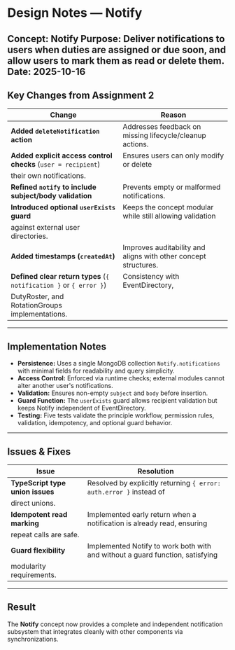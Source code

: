 # Design Notes — Notify
**Concept:** Notify
**Purpose:** Deliver notifications to users when duties are assigned or due soon, and allow users to
mark them as read or delete them.
**Date:** 2025-10-16
---
## Key Changes from Assignment 2
| Change | Reason |
|--------|---------|
| **Added `deleteNotification` action** | Addresses feedback on missing lifecycle/cleanup actions. |
| **Added explicit access control checks** (`user = recipient`) | Ensures users can only modify or delete
their own notifications. |
| **Refined `notify` to include subject/body validation** | Prevents empty or malformed notifications. |
| **Introduced optional `userExists` guard** | Keeps the concept modular while still allowing validation
against external user directories. |
| **Added timestamps (`createdAt`)** | Improves auditability and aligns with other concept structures. |
| **Defined clear return types** (`{ notification }` or `{ error }`) | Consistency with EventDirectory,
DutyRoster, and RotationGroups implementations. |
---
## Implementation Notes
- **Persistence:** Uses a single MongoDB collection `Notify.notifications` with minimal fields for
readability and query simplicity.
- **Access Control:** Enforced via runtime checks; external modules cannot alter another user's
notifications.
- **Validation:** Ensures non-empty `subject` and `body` before insertion.
- **Guard Function:** The `userExists` guard allows recipient validation but keeps Notify independent of
EventDirectory.
- **Testing:** Five tests validate the principle workflow, permission rules, validation, idempotency, and
optional guard behavior.
---
## Issues & Fixes
| Issue | Resolution |
|-------|-------------|
| **TypeScript type union issues** | Resolved by explicitly returning `{ error: auth.error }` instead of
direct unions. |
| **Idempotent read marking** | Implemented early return when a notification is already read, ensuring
repeat calls are safe. |
| **Guard flexibility** | Implemented Notify to work both with and without a guard function, satisfying
modularity requirements. |
---
## Result
The **Notify** concept now provides a complete and independent notification subsystem that integrates
cleanly with other components via synchronizations.
